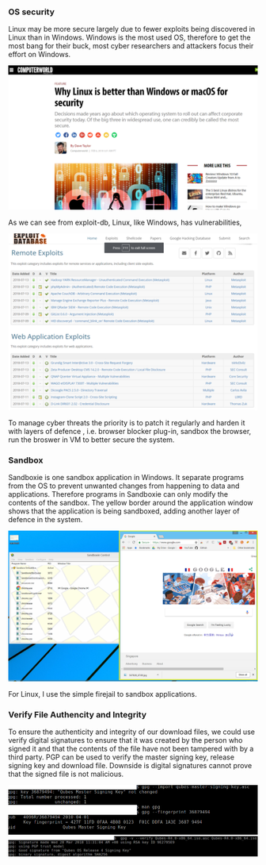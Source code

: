 ### OS security
Linux may be more secure largely due to fewer exploits being discovered in Linux than in Windows. 
Windows is the most used OS, therefore to get the most bang for their buck, most cyber researchers and attackers
focus their effort on Windows.

![why linux is more secure](/images/os-secure.png)


As we can see from exploit-db, Linux, like Windows, has vulnerabilities, 

![exploit db](/images/exploit-db1.png)

To manage cyber threats the priority is to patch it regularly and harden it with layers of defence 
, i.e. browser blocker plug-in, sandbox the browser, run the broswer in VM to better secure the system.

### Sandbox
Sandboxie is one sandbox application in Windows. It separate programs from the OS to prevent unwanted changes from happening to data and applications. Therefore programs in Sandboxie can only modify the contents of the sandbox.
The yellow border around the application window shows that the application is being sandboxed, adding another layer of defence in the system. 

![sandbox 1](/images/sandbox1.png)

For Linux, I use the simple firejail to sandbox applications.

### Verify File Authencity and Integrity
To ensure the authenticity and integrity of our download files, we could use verify digital signatures to ensure that it was  created by the person who signed it and that the contents of the file have not been tampered with by a third party. PGP can be used to verify the master signing key, release signing key and download file. Downside is digital signatures cannot prove that the signed file is not malicious. 


![gpg 1](/images/gpg%201.png)
![gpg 2](/images/gpg%202.png)
